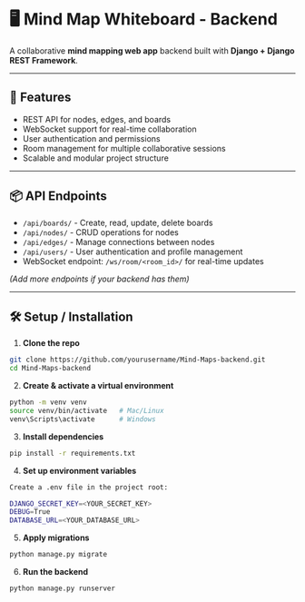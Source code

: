 # 🖥️ Mind Map Whiteboard - Backend

A collaborative **mind mapping web app** backend built with **Django + Django REST Framework**.

---

## 🌟 Features

- REST API for nodes, edges, and boards
- WebSocket support for real-time collaboration
- User authentication and permissions
- Room management for multiple collaborative sessions
- Scalable and modular project structure

---

## 📦 API Endpoints

- `/api/boards/` - Create, read, update, delete boards
- `/api/nodes/` - CRUD operations for nodes
- `/api/edges/` - Manage connections between nodes
- `/api/users/` - User authentication and profile management
- WebSocket endpoint: `/ws/room/<room_id>/` for real-time updates

*(Add more endpoints if your backend has them)*

---

## 🛠️ Setup / Installation

1. **Clone the repo**

```bash
git clone https://github.com/yourusername/Mind-Maps-backend.git
cd Mind-Maps-backend
```
2. **Create & activate a virtual environment**
```bash
python -m venv venv
source venv/bin/activate   # Mac/Linux
venv\Scripts\activate      # Windows
```

3. **Install dependencies**
```bash
pip install -r requirements.txt

```
4. **Set up environment variables**
```bash
Create a .env file in the project root:

DJANGO_SECRET_KEY=<YOUR_SECRET_KEY>
DEBUG=True
DATABASE_URL=<YOUR_DATABASE_URL>

```
5. **Apply migrations**
```bash
python manage.py migrate
```

6. **Run the backend**
```bash
python manage.py runserver
```